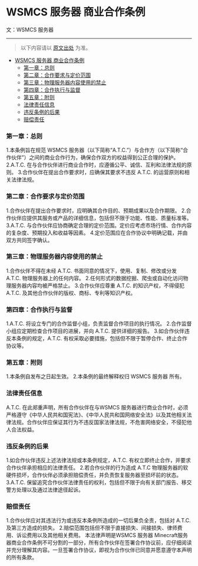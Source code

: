 # WSMCS 服务器 商业合作条例
文：WSMCS 服务器

-----

>
> 以下内容请以 [原文出处](https://docs.qq.com/doc/DSXV4ZHlRekF6VlFW) 为准。
> 

<!-- TOC -->
* [WSMCS 服务器 商业合作条例](#atcraft-network-商业合作条例)
    * [第一章：总则](#第一章总则)
    * [第二章：合作要求与定价范围](#第二章合作要求与定价范围)
    * [第三章：物理服务器内容使用的禁止](#第三章物理服务器内容使用的禁止)
    * [第四章：合作执行与监督](#第四章合作执行与监督)
    * [第五章：附则](#第五章附则)
    * [法律责任信息](#法律责任信息)
    * [违反条例的后果](#违反条例的后果)
    * [赔偿责任](#赔偿责任)
<!-- TOC -->

### 第一章：总则
1.本条例旨在规范 WSMCS 服务器（以下简称“A.T.C.”）与合作方（以下简称“合作伙伴”）之间的商业合作行为，确保合作双方的权益得到公正合理的保护。
2.A.T.C. 在与合作伙伴进行商业合作时，应遵循公平、诚信、互利和法律法规的原则。
3.合作伙伴在提出合作要求时，应确保其要求不违反 A.T.C. 的运营原则和相关法律法规。

### 第二章：合作要求与定价范围
1.合作伙伴在提出合作要求时，应明确其合作目的、预期成果以及合作期限。
2.合作伙伴应提供其服务或产品的详细信息，包括但不限于功能、性能、质量标准等。
3.A.T.C. 与合作伙伴应协商确定合理的定价范围。定价应考虑市场行情、合作内容的复杂度、预期投入和收益等因素。
4.定价范围应在合作协议中明确记载，并由双方共同签字确认。

### 第三章：物理服务器内容使用的禁止
1.合作伙伴不得在未经 A.T.C. 书面同意的情况下，使用、复制、修改或分发 A.T.C. 物理服务器上的任何内容。
2.任何形式的数据挖掘、爬虫或自动化访问物理服务器内容均被严格禁止。
3.合作伙伴应尊重 A.T.C. 的知识产权，不得侵犯 A.T.C. 及其他合作伙伴的版权、商标、专利等知识产权。

### 第四章：合作执行与监督
1.A.T.C. 将设立专门的合作监督小组，负责监督合作项目的执行情况。
2.合作监督小组应定期检查合作项目的进展，并向 A.T.C. 提供详细的报告。
3.如合作伙伴违反本条例的规定，A.T.C. 有权采取必要措施，包括但不限于暂停合作、终止合作协议等。

### 第五章：附则
1.本条例自发布之日起生效。
2.本条例的最终解释权归 WSMCS 服务器 所有。


### 法律责任信息
A.T.C. 在此郑重声明，所有合作伙伴在与WSMCS 服务器进行商业合作时，必须严格遵守《中华人民共和国宪法》、《中华人民共和国网络安全法》以及其他相关法律法规。合作伙伴应保证其行为不违反国家法律法规，不危害网络安全，不侵犯他人合法权益。

### 违反条例的后果
1.如合作伙伴违反上述法律法规或本条例规定，A.T.C. 有权立即终止合作，并要求合作伙伴承担相应的法律责任。
2.若合作伙伴的行为造成 A.T.C 物理服务器的软硬件损坏，合作伙伴必须承担赔偿责任，并负责恢复服务器至损坏前的状态。
3.A.T.C. 保留追究合作伙伴法律责任的权利，包括但不限于向有关部门报告、移交警方处理以及通过法律途径起诉。

### 赔偿责任
1.合作伙伴应对其违法行为或违反本条例所造成的一切后果负全责，包括对 A.T.C. 及第三方造成的损失。
2.赔偿范围包括但不限于直接损失、间接损失、律师费用、诉讼费用以及其他相关费用。
本法律声明是WSMCS 服务器 Minecraft服务器商业合作条例不可分割的一部分，所有合作伙伴在签署合作协议前，应仔细阅读并充分理解其内容。一旦签署合作协议，即视为合作伙伴已同意并愿意遵守本声明的所有条款。
